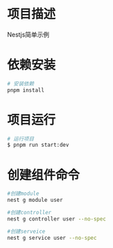 # 项目描述

Nestjs简单示例



# 依赖安装

```bash
# 安装依赖
pnpm install
```



# 项目运行

```bash
# 运行项目
$ pnpm run start:dev
```



# 创建组件命令

```sh
#创建module
nest g module user

#创建controller
nest g controller user --no-spec

#创建serveice
nest g service user --no-spec
```

